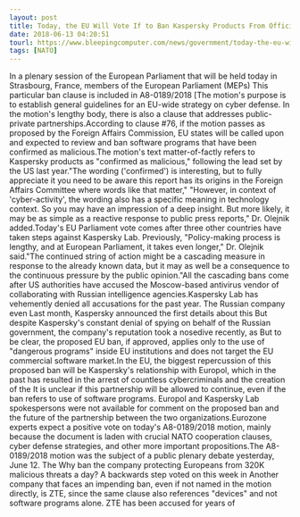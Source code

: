```yaml
---
layout: post
title: Today, the EU Will Vote If to Ban Kaspersky Products From Official EU Networks
date: 2018-06-13 04:20:51
tourl: https://www.bleepingcomputer.com/news/government/today-the-eu-will-vote-if-to-ban-kaspersky-products-from-official-eu-networks/
tags: [NATO]
---
```

In a plenary session of the European Parliament that will be held today in Strasbourg, France, members of the European Parliament (MEPs) This particular ban clause is included in A8-0189/2018 [The motion's purpose is to establish general guidelines for an EU-wide strategy on cyber defense. In the motion's lengthy body, there is also a clause that addresses public-private partnerships.According to clause #76, if the motion passes as proposed by the Foreign Affairs Commission, EU states will be called upon and expected to review and ban software programs that have been confirmed as malicious.The motion's text matter-of-factly refers to Kaspersky products as "confirmed as malicious," following the lead set by the US last year."The wording ('confirmed') is interesting, but to fully appreciate it you need to be aware this report has its origins in the Foreign Affairs Committee where words like that matter," "However, in context of 'cyber-activity', the wording also has a specific meaning in technology context. So you may have an impression of a deep insight. But more likely, it may be as simple as a reactive response to public press reports," Dr. Olejnik added.Today's EU Parliament vote comes after three other countries have taken steps against Kaspersky Lab. Previously, "Policy-making process is lengthy, and at European Parliament, it takes even longer," Dr. Olejnik said."The continued string of action might be a cascading measure in response to the already known data, but it may as well be a consequence to the continuous pressure by the public opinion."All the cascading bans come after US authorities have accused the Moscow-based antivirus vendor of collaborating with Russian intelligence agencies.Kaspersky Lab has vehemently denied all accusations for the past year. The Russian company even Last month, Kaspersky announced the first details about this But despite Kaspersky's constant denial of spying on behalf of the Russian government, the company's reputation took a nosedive recently, as But to be clear, the proposed EU ban, if approved, applies only to the use of "dangerous programs" inside EU institutions and does not target the EU commercial software market.In the EU, the biggest repercussion of this proposed ban will be Kaspersky's relationship with Europol, which in the past has resulted in the arrest of countless cybercriminals and the creation of the It is unclear if this partnership will be allowed to continue, even if the ban refers to use of software programs. Europol and Kaspersky Lab spokespersons were not available for comment on the proposed ban and the future of the partnership between the two organizations.Eurozone experts expect a positive vote on today's A8-0189/2018 motion, mainly because the document is laden with crucial NATO cooperation clauses, cyber defense strategies, and other more important propositions.The A8-0189/2018 motion was the subject of a public plenary debate yesterday, June 12. The Why ban the company protecting Europeans from 320K malicious threats a day? A backwards step voted on this week in Another company that faces an impending ban, even if not named in the motion directly, is ZTE, since the same clause also references "devices" and not software programs alone. ZTE has been accused for years of 